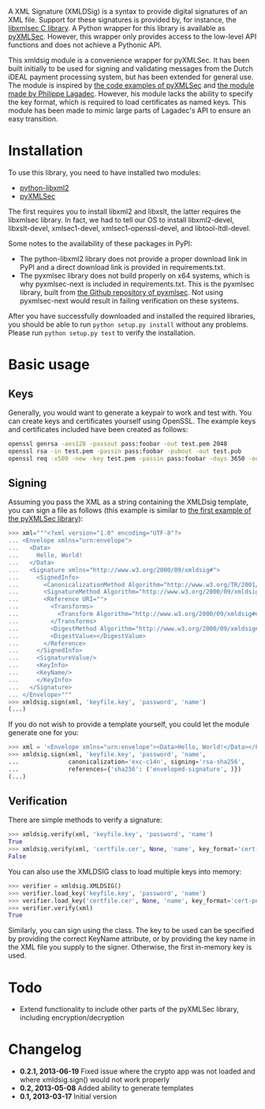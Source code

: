 A XML Signature (XMLDSig) is a syntax to provide digital signatures of an XML file. Support for these signatures is provided by, for instance, the [libxmlsec C library](http://www.aleksey.com/xmlsec/). A Python wrapper for this library is available as [pyXMLSec](http://pyxmlsec.labs.libre-entreprise.org/index.php?section=home). However, this wrapper only provides access to the low-level API functions and does not achieve a Pythonic API.

This xmldsig module is a convenience wrapper for pyXMLSec. It has been built initially to be used for signing and validating messages from the Dutch iDEAL payment processing system, but has been extended for general use. The module is inspired by [the code examples of pyXMLSec](http://pyxmlsec.labs.libre-entreprise.org/index.php?section=examples) and [the module made by Philippe Lagadec](http://www.decalage.info/python/pyxmldsig). However, his module lacks the ability to specify the key format, which is required to load certificates as named keys. This module has been made to mimic large parts of Lagadec's API to ensure an easy transition.


Installation
============
To use this library, you need to have installed two modules:

* [python-libxml2](http://xmlsoft.org/python.html)
* [pyXMLSec](http://pyxmlsec.labs.libre-entreprise.org/)

The first requires you to install libxml2 and libxslt, the latter requires the libxmlsec library. In fact, we had to tell our OS to install libxml2-devel, libxslt-devel, xmlsec1-devel, xmlsec1-openssl-devel, and libtool-ltdl-devel.

Some notes to the availability of these packages in PyPI:

* The python-libxml2 library does not provide a proper download link in PyPI and a direct download link is provided in requirements.txt. 
* The pyxmlsec library does not build properly on x64 systems, which is why pyxmlsec-next is included in requirements.txt. This is the pyxmlsec library, built from [the Github repository of pyxmlsec](https://github.com/dnet/pyxmlsec). Not using pyxmlsec-next would result in failing verification on these systems.

After you have successfully downloaded and installed the required libraries, you should be able to run `python setup.py install` without any problems. Please run `python setup.py test` to verify the installation.


Basic usage
===========

Keys
----
Generally, you would want to generate a keypair to work and test with. You can create keys and certificates yourself using OpenSSL. The example keys and certificates included have been created as follows:

```bash
openssl genrsa -aes128 -passout pass:foobar -out test.pem 2048                     # private key
openssl rsa -in test.pem -passin pass:foobar -pubout -out test.pub                 # public key
openssl req -x509 -new -key test.pem -passin pass:foobar -days 3650 -out test.cer  # self-signed x509 certificate
```


Signing
-------
Assuming you pass the XML as a string containing the XMLDsig template, you can sign a file as follows (this example is similar to [the first example of the pyXMLSec library](http://pyxmlsec.labs.libre-entreprise.org/index.php?section=examples&id=1)):

```python
>>> xml="""<?xml version="1.0" encoding="UTF-8"?>
... <Envelope xmlns="urn:envelope">
...   <Data>
...     Hello, World!
...   </Data>
...   <Signature xmlns="http://www.w3.org/2000/09/xmldsig#">
...     <SignedInfo>
...       <CanonicalizationMethod Algorithm="http://www.w3.org/TR/2001/REC-xml-c14n-20010315" />
...       <SignatureMethod Algorithm="http://www.w3.org/2000/09/xmldsig#rsa-sha1" />
...       <Reference URI="">
...         <Transforms>
...           <Transform Algorithm="http://www.w3.org/2000/09/xmldsig#enveloped-signature" />
...         </Transforms>
...         <DigestMethod Algorithm="http://www.w3.org/2000/09/xmldsig#sha1" />
...         <DigestValue></DigestValue>
...       </Reference>
...     </SignedInfo>
...     <SignatureValue/>
...     <KeyInfo>
...     <KeyName/>
...     </KeyInfo>
...   </Signature>
... </Envelope>"""
>>> xmldsig.sign(xml, 'keyfile.key', 'password', 'name')
(...)
```

If you do not wish to provide a template yourself, you could let the module generate one for you:

```python
>>> xml = '<Envelope xmlns="urn:envelope"><Data>Hello, World!</Data></Envelope>'
>>> xmldsig.sign(xml, 'keyfile.key', 'password', 'name', 
...              canonicalization='exc-c14n', signing='rsa-sha256',
...              references={'sha256': ('enveloped-signature', )})
(...)
```

Verification
------------

There are simple methods to verify a signature:

```python
>>> xmldsig.verify(xml, 'keyfile.key', 'password', 'name')
True
>>> xmldsig.verify(xml, 'certfile.cer', None, 'name', key_format='cert-pem')
False
```

You can also use the XMLDSIG class to load multiple keys into memory:

```python
>>> verifier = xmldsig.XMLDSIG()
>>> verifier.load_key('keyfile.key', 'password', 'name')
>>> verifier.load_key('certfile.cer', None, 'name', key_format='cert-pem')
>>> verifier.verify(xml)
True
```

Similarly, you can sign using the class. The key to be used can be specified by providing the correct KeyName attribute, or by providing the key name in the XML file you supply to the signer. Otherwise, the first in-memory key is used.

Todo
====
* Extend functionality to include other parts of the pyXMLSec library, including encryption/decryption

Changelog
=========
* **0.2.1, 2013-06-19** Fixed issue where the crypto app was not loaded and where xmldsig.sign() would not work properly
* **0.2, 2013-05-08** Added ability to generate templates
* **0.1, 2013-03-17** Initial version
